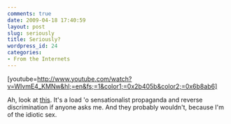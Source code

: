 ```yaml
---
comments: true
date: 2009-04-18 17:40:59
layout: post
slug: seriously
title: Seriously?
wordpress_id: 24
categories:
- From the Internets
---
```


[youtube=http://www.youtube.com/watch?v=WIvmE4_KMNw&hl;=en&fs;=1&color1;=0x2b405b&color2;=0x6b8ab6]


Ah, look at [this](http://www.girleffect.org/). It's a load 'o sensationalist propaganda and reverse discrimination if anyone asks me. And they probably wouldn't, because I'm of the idiotic sex.
